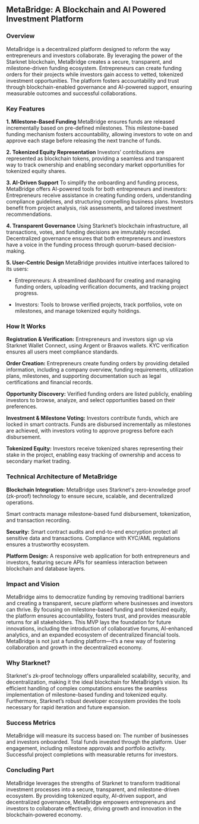 ## MetaBridge: A Blockchain and AI Powered Investment Platform

### Overview

MetaBridge is a decentralized platform designed to reform the way entrepreneurs and investors collaborate. By leveraging the power of the Starknet blockchain, MetaBridge creates a secure, transparent, and milestone-driven funding ecosystem. Entrepreneurs can create funding orders for their projects while investors gain access to vetted, tokenized investment opportunities. The platform fosters accountability and trust through blockchain-enabled governance and AI-powered support, ensuring measurable outcomes and successful collaborations.

### Key Features

**1. Milestone-Based Funding**
MetaBridge ensures funds are released incrementally based on pre-defined milestones. This milestone-based funding mechanism fosters accountability, allowing investors to vote on and approve each stage before releasing the next tranche of funds.

**2. Tokenized Equity Representation**
Investors’ contributions are represented as blockchain tokens, providing a seamless and transparent way to track ownership and enabling secondary market opportunities for tokenized equity shares.

**3. AI-Driven Support**
To simplify the onboarding and funding process, MetaBridge offers AI-powered tools for both entrepreneurs and investors: Entrepreneurs receive assistance in creating funding orders, understanding compliance guidelines, and structuring compelling business plans.
Investors benefit from project analysis, risk assessments, and tailored investment recommendations.

**4. Transparent Governance**
Using Starknet’s blockchain infrastructure, all transactions, votes, and funding decisions are immutably recorded. Decentralized governance ensures that both entrepreneurs and investors have a voice in the funding process through quorum-based decision-making.

**5. User-Centric Design**
MetaBridge provides intuitive interfaces tailored to its users:

- Entrepreneurs: A streamlined dashboard for creating and managing funding orders, uploading verification documents, and tracking project progress.

- Investors: Tools to browse verified projects, track portfolios, vote on milestones, and manage tokenized equity holdings.

### How It Works

**Registration & Verification:**
Entrepreneurs and investors sign up via Starknet Wallet Connect, using Argent or Braavos wallets. KYC verification ensures all users meet compliance standards.

**Order Creation:**
Entrepreneurs create funding orders by providing detailed information, including a company overview, funding requirements, utilization plans, milestones, and supporting documentation such as legal certifications and financial records.

**Opportunity Discovery:**
Verified funding orders are listed publicly, enabling investors to browse, analyze, and select opportunities based on their preferences.

**Investment & Milestone Voting:**
Investors contribute funds, which are locked in smart contracts. Funds are disbursed incrementally as milestones are achieved, with investors voting to approve progress before each disbursement.

**Tokenized Equity:**
Investors receive tokenized shares representing their stake in the project, enabling easy tracking of ownership and access to secondary market trading.

### Technical Architecture of MetaBridge

**Blockchain Integration:**
MetaBridge uses Starknet's zero-knowledge proof (zk-proof) technology to ensure secure, scalable, and decentralized operations.

Smart contracts manage milestone-based fund disbursement, tokenization, and transaction recording.

**Security:**
Smart contract audits and end-to-end encryption protect all sensitive data and transactions.
Compliance with KYC/AML regulations ensures a trustworthy ecosystem.

**Platform Design:**
A responsive web application for both entrepreneurs and investors, featuring secure APIs for seamless interaction between blockchain and database layers.

### Impact and Vision

MetaBridge aims to democratize funding by removing traditional barriers and creating a transparent, secure platform where businesses and investors can thrive. By focusing on milestone-based funding and tokenized equity, the platform ensures accountability, fosters trust, and provides measurable returns for all stakeholders.
This MVP lays the foundation for future innovations, including the introduction of collaborative forums, AI-enhanced analytics, and an expanded ecosystem of decentralized financial tools. MetaBridge is not just a funding platform—it’s a new way of fostering collaboration and growth in the decentralized economy.

### Why Starknet?

Starknet's zk-proof technology offers unparalleled scalability, security, and decentralization, making it the ideal blockchain for MetaBridge’s vision. Its efficient handling of complex computations ensures the seamless implementation of milestone-based funding and tokenized equity. Furthermore, Starknet’s robust developer ecosystem provides the tools necessary for rapid iteration and future expansion.

### Success Metrics

MetaBridge will measure its success based on:
The number of businesses and investors onboarded.
Total funds invested through the platform.
User engagement, including milestone approvals and portfolio activity.
Successful project completions with measurable returns for investors.

### Concluding Part

MetaBridge leverages the strengths of Starknet to transform traditional investment processes into a secure, transparent, and milestone-driven ecosystem. By providing tokenized equity, AI-driven support, and decentralized governance, MetaBridge empowers entrepreneurs and investors to collaborate effectively, driving growth and innovation in the blockchain-powered economy.
